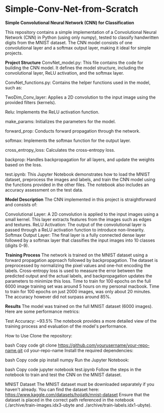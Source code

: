 # Simple-Conv-Net-from-Scratch
**Simple Convolutional Neural Network (CNN) for Classification**

This repository contains a simple implementation of a Convolutional Neural Network (CNN) in Python (using only numpy), tested to classify handwritten digits from the MNIST dataset. The CNN model consists of one convolutional layer and a softmax output layer, making it ideal for  simple projects.

**Project Structure**
ConvNet_model.py: This file contains the code for building the CNN model. It defines the model structure, including the convolutional layer, ReLU activation, and the softmax layer.

ConvNet_functions.py: Contains the helper functions used in the model, such as:

TwoDim_Conv_layer: Applies a 2D convolution to the input image using the provided filters (kernels).

Relu: Implements the ReLU activation function.

make_params: Initializes the parameters for the model.

forward_prop: Conducts forward propagation through the network.

softmax: Implements the softmax function for the output layer.

cross_entropy_loss: Calculates the cross-entropy loss.

backprop: Handles backpropagation for all layers, and update the weights based on the loss.

test.ipynb: This Jupyter Notebook demonstrates how to load the MNIST dataset, preprocess the images and labels, and train the CNN model using the functions provided in the other files. The notebook also includes an accuracy assessment on the test data.

**Model Description**
The CNN implemented in this project is straightforward and consists of:

Convolutional Layer: A 2D convolution is applied to the input images using a small kernel. This layer extracts features from the images such as edges and textures.
ReLU Activation: The output of the convolutional layer is passed through a ReLU activation function to introduce non-linearity.
Softmax Output Layer: The final layer is a fully connected dense layer followed by a softmax layer that classifies the input images into 10 classes (digits 0-9).

**Training Process**
The network is trained on the MNIST dataset using a forward propagation approach followed by backpropagation.
The dataset is preprocessed by normalizing the pixel values and one-hot encoding the labels.
Cross-entropy loss is used to measure the error between the predicted output and the actual labels, and backpropagation updates the parameters to minimize this loss.
Time to train for 100 epochs on the full 6000 image training set was around 5 hours on my personal macbook. 
Time to train for 100 epochs on just 2000 images, was only about 20 minutes. The accuracy however did not surpass around 85%.

**Results**
The model was trained on the full MNIST dataset (6000 images). Here are some performance metrics:

Test Accuracy: ~93.5%
The notebook provides a more detailed view of the training process and evaluation of the model's performance.

How to Use
Clone the repository:

bash
Copy code
git clone https://github.com/yourusername/your-repo-name.git
cd your-repo-name
Install the required dependencies:

bash
Copy code
pip install numpy
Run the Jupyter Notebook:

bash
Copy code
jupyter notebook test.ipynb
Follow the steps in the notebook to train and test the CNN on the MNIST dataset.

MNIST Dataset
The MNIST dataset must be downloaded separately if you haven't already. You can find the dataset here: https://www.kaggle.com/datasets/hojjatk/mnist-dataset
Ensure that the dataset is placed in the correct path referenced in the notebook (./archive/train-images.idx3-ubyte and ./archive/train-labels.idx1-ubyte).

